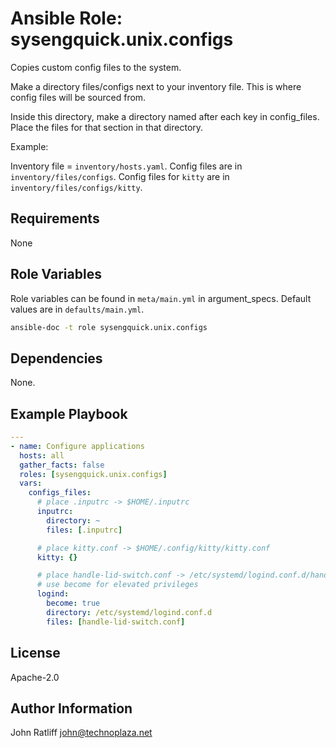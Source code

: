 # Ansible Role: sysengquick.unix.configs

Copies custom config files to the system.

Make a directory files/configs next to your inventory file.
This is where config files will be sourced from.

Inside this directory, make a directory named after each key in config_files.
Place the files for that section in that directory.

Example:

Inventory file = `inventory/hosts.yaml`.
Config files are in `inventory/files/configs`.
Config files for `kitty` are in `inventory/files/configs/kitty`.

## Requirements

None

## Role Variables

Role variables can be found in `meta/main.yml` in argument_specs.
Default values are in `defaults/main.yml`.

```bash
ansible-doc -t role sysengquick.unix.configs
```

## Dependencies

None.

## Example Playbook

```yaml
---
- name: Configure applications
  hosts: all
  gather_facts: false
  roles: [sysengquick.unix.configs]
  vars:
    configs_files:
      # place .inputrc -> $HOME/.inputrc
      inputrc:
        directory: ~
        files: [.inputrc]

      # place kitty.conf -> $HOME/.config/kitty/kitty.conf
      kitty: {}

      # place handle-lid-switch.conf -> /etc/systemd/logind.conf.d/handle-lid-switch.conf
      # use become for elevated privileges
      logind:
        become: true
        directory: /etc/systemd/logind.conf.d
        files: [handle-lid-switch.conf]
```

## License

Apache-2.0

## Author Information

John Ratliff <john@technoplaza.net>
